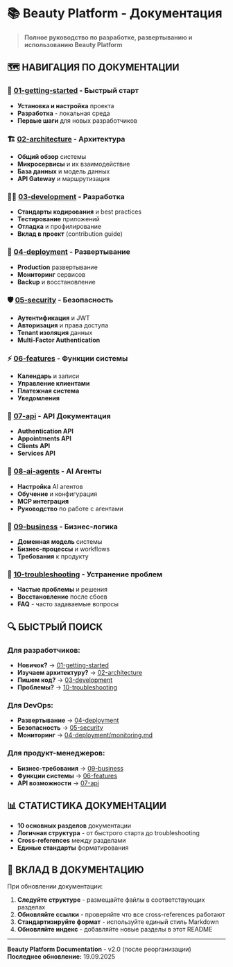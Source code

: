 # 📚 Beauty Platform - Документация

> **Полное руководство по разработке, развертыванию и использованию Beauty Platform**

## 🗺️ НАВИГАЦИЯ ПО ДОКУМЕНТАЦИИ

### 🚀 [01-getting-started](./01-getting-started/) - Быстрый старт
- **Установка и настройка** проекта
- **Разработка** - локальная среда
- **Первые шаги** для новых разработчиков

### 🏗️ [02-architecture](./02-architecture/) - Архитектура
- **Общий обзор** системы
- **Микросервисы** и их взаимодействие
- **База данных** и модель данных
- **API Gateway** и маршрутизация

### 👨‍💻 [03-development](./03-development/) - Разработка
- **Стандарты кодирования** и best practices
- **Тестирование** приложений
- **Отладка** и профилирование
- **Вклад в проект** (contribution guide)

### 🚀 [04-deployment](./04-deployment/) - Развертывание
- **Production** развертывание
- **Мониторинг** сервисов
- **Backup** и восстановление

### 🛡️ [05-security](./05-security/) - Безопасность
- **Аутентификация** и JWT
- **Авторизация** и права доступа
- **Tenant изоляция** данных
- **Multi-Factor Authentication**

### ⚡ [06-features](./06-features/) - Функции системы
- **Календарь** и записи
- **Управление клиентами**
- **Платежная система**
- **Уведомления**

### 📡 [07-api](./07-api/) - API Документация
- **Authentication API**
- **Appointments API**
- **Clients API**
- **Services API**

### 🤖 [08-ai-agents](./08-ai-agents/) - AI Агенты
- **Настройка** AI агентов
- **Обучение** и конфигурация
- **MCP интеграция**
- **Руководство** по работе с агентами

### 💼 [09-business](./09-business/) - Бизнес-логика
- **Доменная модель** системы
- **Бизнес-процессы** и workflows
- **Требования** к продукту

### 🔧 [10-troubleshooting](./10-troubleshooting/) - Устранение проблем
- **Частые проблемы** и решения
- **Восстановление** после сбоев
- **FAQ** - часто задаваемые вопросы

## 🔍 БЫСТРЫЙ ПОИСК

### Для разработчиков:
- **Новичок?** → [01-getting-started](./01-getting-started/)
- **Изучаем архитектуру?** → [02-architecture](./02-architecture/)
- **Пишем код?** → [03-development](./03-development/)
- **Проблемы?** → [10-troubleshooting](./10-troubleshooting/)

### Для DevOps:
- **Развертывание** → [04-deployment](./04-deployment/)
- **Безопасность** → [05-security](./05-security/)
- **Мониторинг** → [04-deployment/monitoring.md](./04-deployment/)

### Для продукт-менеджеров:
- **Бизнес-требования** → [09-business](./09-business/)
- **Функции системы** → [06-features](./06-features/)
- **API возможности** → [07-api](./07-api/)

## 📊 СТАТИСТИКА ДОКУМЕНТАЦИИ

- **10 основных разделов** документации
- **Логичная структура** - от быстрого старта до troubleshooting
- **Cross-references** между разделами
- **Единые стандарты** форматирования

## 🤝 ВКЛАД В ДОКУМЕНТАЦИЮ

При обновлении документации:

1. **Следуйте структуре** - размещайте файлы в соответствующих разделах
2. **Обновляйте ссылки** - проверяйте что все cross-references работают
3. **Стандартизируйте формат** - используйте единый стиль Markdown
4. **Обновляйте индекс** - добавляйте новые разделы в этот README

---

**Beauty Platform Documentation** - v2.0 (после реорганизации)
**Последнее обновление:** 19.09.2025